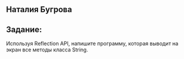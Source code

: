 **Наталия Бугрова**
-
Задание:
-
Используя Reflection API, напишите программу, которая выводит на экран все методы класса String.
